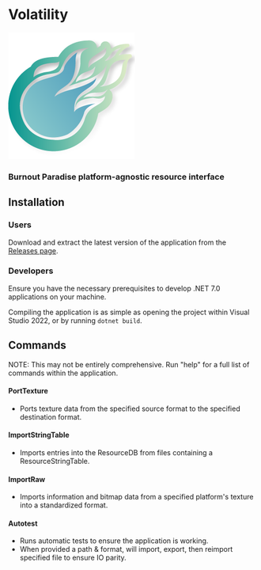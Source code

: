 # Volatility
![Logo](volatility_logo.png)
### Burnout Paradise platform-agnostic resource interface

## Installation
### Users
Download and extract the latest version of the application from the [Releases page](https://github.com/BurnoutHints/volatility/releases/latest).

### Developers
Ensure you have the necessary prerequisites to develop .NET 7.0 applications on your machine.

Compiling the application is as simple as opening the project within Visual Studio 2022, or by running `dotnet build`.

## Commands
NOTE: This may not be entirely comprehensive. Run "help" for a full list of commands within the application.

#### PortTexture
- Ports texture data from the specified source format to the specified destination format.
#### ImportStringTable
- Imports entries into the ResourceDB from files containing a ResourceStringTable.
#### ImportRaw
- Imports information and bitmap data from a specified platform's texture into a standardized format.
#### Autotest
- Runs automatic tests to ensure the application is working.
- When provided a path & format, will import, export, then reimport specified file to ensure IO parity.
